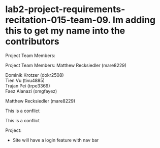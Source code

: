 
# lab2-project-requirements-recitation-015-team-09. Im adding this to get my name into the contributors

Project Team Members: <br />

Project Team Members: 
Matthew Recksiedler (mare8229) <br />

Dominik Krotzer (dokr2508) <br />
Tien Vu (tivu4885) <br />
Trajan Pei (trpe3369) <br />
Faez Alanazi (omgfayez) <br />

Matthew Recksiedler (mare8229) <br />

This is a conflict



This is a conflict

Project:
- Site will have a login feature with nav bar

